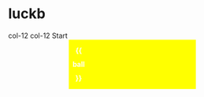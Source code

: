 # luckb

<a-row>
    <a-col :span="12">col-12</a-col>
    <a-col :span="12">col-12</a-col>
  </a-row>
<a-button type="primary" @click="getPrize()">Start</a-button>

<div class="ball-container">
  <span :class="index < 6 ? 'ball' : 'lastball' " v-for="(ball,index) in luckArr">{{ ball }}</span>
</div>

<script setup lang="ts">
  import { ref, reactive, watch, computed, provide } from "vue";

  const luckArr = ref<string[]>(['05', '12', '32', '19', '26', '21'])

  const state = reactive({
    luck: 'reactive'
  })

  function getPrize() {
    const set = new Set()

    while(set.size < 6) {
      var prizeNum: number = Math.round(Math.random() * 33)
      if (prizeNum > 0) set.add(prizeNum)
    }
    console.log('ball', set)
    while (set.size < 7) {
      set.add(Math.round(Math.random() * 16))
    }
    luckArr.value = [...set] 
    // prizeTicket += '<span class="lastball">' + Math.round(Math.random() * 16) + '</span><br/>'
    // document.getElementById("getPrize").innerHTML += '\n\n' + prizeTicket
  }

</script>
<style scoped>

    .ball-container {
      width: 250px;
      margin: 0 auto;
      background-color: yellow;
      padding: 6px 4px;
    }

    .ball-container>span {
      display: inline-block;
      font-weight: bold;
      margin: 2px;

      width: 2em;
      text-align: center;
      line-height: 2em;
      border-radius: 50%;
      font-size: 14px;
      color: white;
    }

    .ball {
      background: linear-gradient(270deg, #c50701, #e62c60);
    }

    .lastball {
      background: blue;
    }

	#div1 {
		width: 600px;
		height: 300px;
		background: #409EFF;
		text-align: center;
		margin: 0 auto;
		overflow-y: scroll;
	}
	#div1::-webkit-scrollbar {
		width:2px;
	}
	#div1::-webkit-scrollbar-track{
		background: #999;
		border-radius:2px;
		cursor: pointer;
	}
	#div1::-webkit-scrollbar-thumb {
		background: red;
		height: 1px;
    border-radius: 16px;
	}
	#div1::-webkit-scrollbar-corner{
	    background: yellow;
	}
	#div2 {
		width: 200px;
		height: 150px;
		margin: 50px auto 0;
		background: #9ACD32;
	}
	#div3 {
		width: 60px;
		height: 30px;
		background: yellow;
		margin: 0 auto;
	}

</style>
